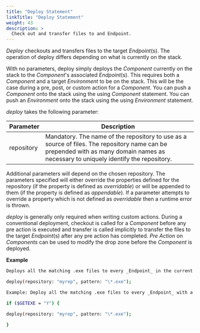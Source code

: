 ```yaml
---
title: "Deploy Statement"
linkTitle: "Deploy Statement"
weight: 43
description: >
  Check out and transfer files to and Endpoint. 
---
```


_Deploy_ checkouts and transfers files to the target _Endpoint_(s). The operation of deploy differs depending on what is currently on the stack.

With no parameters, deploy simply deploys the _Component_ currently on the stack to the _Component_'s associated _Endpoint_(s). This requires both a _Component_ and a target _Environment_ to be on the stack. This will be the case during a pre, post, or custom action for a _Component_. You can push a _Component_ onto the stack using the using _Component_ statement. You can push an _Environment_ onto the stack using the using _Environment_ statement.

_deploy_ takes the following parameter:

| Parameter  | Description                                                                                                                                                                         |
|------------|-------------------------------------------------------------------------------------------------------------------------------------------------------------------------------------|
| repository | Mandatory. The name of the repository to use as a source of files. The repository name can be prepended with as many domain names as necessary to uniquely identify the repository. |

Additional parameters will depend on the chosen repository. The parameters specified will either override the properties defined for the repository (if the property is defined as _overridable_) or will be appended to them (if the property is defined as _appendable_). If a parameter attempts to override a property which is not defined as _overridable_ then a runtime error is thrown.

_deploy_ is generally only required when writing custom actions. During a conventional deployment, checkout is called for a _Component_ before any pre action is executed and transfer is called implicitly to transfer the files to the target _Endpoint_(s) after any pre action has completed. _Pre Action_ on _Components_ can be used to modify the drop zone before the _Component_ is deployed.

**Example**

```bash
Deploys all the matching .exe files to every _Endpoint_ in the current _Endpoint_ set:

deploy(repository: "myrep", pattern: "\*.exe");

Example: Deploy all the matching .exe files to every _Endpoint_ with a "GETEXE" attribute set to "Y".

if ($GETEXE = "Y") {

deploy(repository: "myrep", pattern: "\*.exe");

}
```
